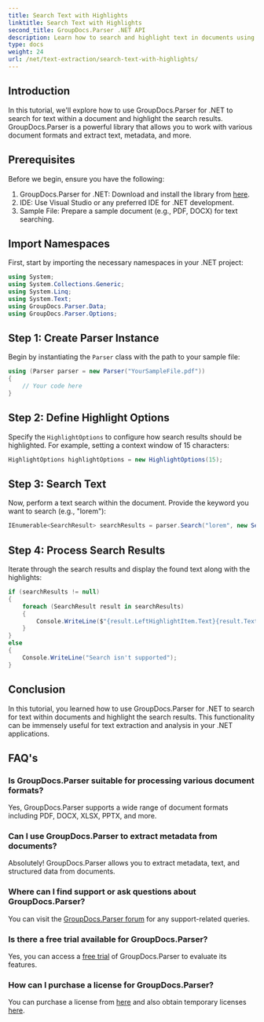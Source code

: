 ```yaml
---
title: Search Text with Highlights
linktitle: Search Text with Highlights
second_title: GroupDocs.Parser .NET API
description: Learn how to search and highlight text in documents using GroupDocs.Parser for .NET. Extract valuable insights efficiently.
type: docs
weight: 24
url: /net/text-extraction/search-text-with-highlights/
---
```

## Introduction
In this tutorial, we'll explore how to use GroupDocs.Parser for .NET to search for text within a document and highlight the search results. GroupDocs.Parser is a powerful library that allows you to work with various document formats and extract text, metadata, and more.
## Prerequisites
Before we begin, ensure you have the following:
1. GroupDocs.Parser for .NET: Download and install the library from [here](https://releases.groupdocs.com/parser/net/).
2. IDE: Use Visual Studio or any preferred IDE for .NET development.
3. Sample File: Prepare a sample document (e.g., PDF, DOCX) for text searching.

## Import Namespaces
First, start by importing the necessary namespaces in your .NET project:
```csharp
using System;
using System.Collections.Generic;
using System.Linq;
using System.Text;
using GroupDocs.Parser.Data;
using GroupDocs.Parser.Options;
```
## Step 1: Create Parser Instance
Begin by instantiating the `Parser` class with the path to your sample file:
```csharp
using (Parser parser = new Parser("YourSampleFile.pdf"))
{
    // Your code here
}
```
## Step 2: Define Highlight Options
Specify the `HighlightOptions` to configure how search results should be highlighted. For example, setting a context window of 15 characters:
```csharp
HighlightOptions highlightOptions = new HighlightOptions(15);
```
## Step 3: Search Text
Now, perform a text search within the document. Provide the keyword you want to search (e.g., "lorem"):
```csharp
IEnumerable<SearchResult> searchResults = parser.Search("lorem", new SearchOptions(true, false, false, highlightOptions));
```
## Step 4: Process Search Results
Iterate through the search results and display the found text along with the highlights:
```csharp
if (searchResults != null)
{
    foreach (SearchResult result in searchResults)
    {
        Console.WriteLine($"{result.LeftHighlightItem.Text}{result.Text}{result.RightHighlightItem.Text}");
    }
}
else
{
    Console.WriteLine("Search isn't supported");
}
```

## Conclusion
In this tutorial, you learned how to use GroupDocs.Parser for .NET to search for text within documents and highlight the search results. This functionality can be immensely useful for text extraction and analysis in your .NET applications.

## FAQ's
### Is GroupDocs.Parser suitable for processing various document formats?
Yes, GroupDocs.Parser supports a wide range of document formats including PDF, DOCX, XLSX, PPTX, and more.
### Can I use GroupDocs.Parser to extract metadata from documents?
Absolutely! GroupDocs.Parser allows you to extract metadata, text, and structured data from documents.
### Where can I find support or ask questions about GroupDocs.Parser?
You can visit the [GroupDocs.Parser forum](https://forum.groupdocs.com/c/parser/17) for any support-related queries.
### Is there a free trial available for GroupDocs.Parser?
Yes, you can access a [free trial](https://releases.groupdocs.com/) of GroupDocs.Parser to evaluate its features.
### How can I purchase a license for GroupDocs.Parser?
You can purchase a license from [here](https://purchase.groupdocs.com/buy) and also obtain temporary licenses [here](https://purchase.groupdocs.com/temporary-license/).
